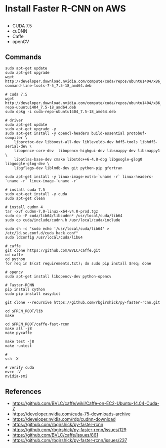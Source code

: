 # Install Faster R-CNN on AWS

## 
* CUDA 7.5
* cuDNN
* Caffe
* openCV

## Commands
~~~~
sudo apt-get update
sudo apt-get upgrade
wget http://developer.download.nvidia.com/compute/cuda/repos/ubuntu1404/x86_64/cuda-command-line-tools-7-5_7.5-18_amd64.deb

# cuda 7.5
wget http://developer.download.nvidia.com/compute/cuda/repos/ubuntu1404/x86_64/cuda-repo-ubuntu1404_7.5-18_amd64.deb
sudo dpkg -i cuda-repo-ubuntu1404_7.5-18_amd64.deb

# driver
sudo apt-get update
sudo apt-get upgrade -y
sudo apt-get install -y opencl-headers build-essential protobuf-compiler \
    libprotoc-dev libboost-all-dev libleveldb-dev hdf5-tools libhdf5-serial-dev \
    libopencv-core-dev  libopencv-highgui-dev libsnappy-dev libsnappy1 \
    libatlas-base-dev cmake libstdc++6-4.8-dbg libgoogle-glog0 libgoogle-glog-dev \
    libgflags-dev liblmdb-dev git python-pip gfortran

sudo apt-get install -y linux-image-extra-`uname -r` linux-headers-`uname -r` linux-image-`uname -r`

# install cuda 7.5
sudo apt-get install -y cuda
sudo apt-get clean

# install cudnn 4
tar -xvf cudnn-7.0-linux-x64-v4.0-prod.tgz
sudo cp -P cuda/lib64/libcudnn* /usr/local/cuda/lib64
sudo cp cuda/include/cudnn.h /usr/local/cuda/include

sudo sh -c "sudo echo '/usr/local/cuda/lib64' > /etc/ld.so.conf.d/cuda_hack.conf"
sudo ldconfig /usr/local/cuda/lib64

# caffe
git clone https://github.com/BVLC/caffe.git
cd caffe
cd python
for req in $(cat requirements.txt); do sudo pip install $req; done

# opencv
sudo apt-get install libopencv-dev python-opencv

# Faster-RCNN
pip install cython
sudo pip install easydict

git clone --recursive https://github.com/rbgirshick/py-faster-rcnn.git

cd $FRCN_ROOT/lib
make

cd $FRCN_ROOT/caffe-fast-rcnn
make all -j8
make pycaffe

make test -j8
make runtest

# 
ssh -X

# verify cuda
nvcc -V
nvidia-smi
~~~~



## References
* https://github.com/BVLC/caffe/wiki/Caffe-on-EC2-Ubuntu-14.04-Cuda-7
* https://developer.nvidia.com/cuda-75-downloads-archive
* https://developer.nvidia.com/rdp/cudnn-download
* https://github.com/rbgirshick/py-faster-rcnn
* https://github.com/rbgirshick/py-faster-rcnn/issues/129
* https://github.com/BVLC/caffe/issues/861
* https://github.com/rbgirshick/py-faster-rcnn/issues/237